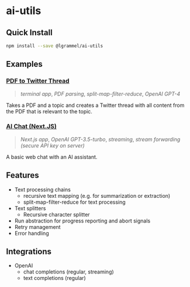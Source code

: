 # ai-utils

## Quick Install

```bash
npm install --save @lgrammel/ai-utils
```

## Examples

### [PDF to Twitter Thread](https://github.com/lgrammel/ai-utils/tree/main/examples/pdf-to-twitter-thread-console)

> _terminal app_, _PDF parsing_, _split-map-filter-reduce_, _OpenAI GPT-4_

Takes a PDF and a topic and creates a Twitter thread with all content from the PDF that is relevant to the topic.

### [AI Chat (Next.JS)](https://github.com/lgrammel/ai-utils/tree/main/examples/ai-chat-next-js)

> _Next.js app_, _OpenAI GPT-3.5-turbo_, _streaming_, _stream forwarding (secure API key on server)_

A basic web chat with an AI assistant.

## Features

- Text processing chains
  - recursive text mapping (e.g. for summarization or extraction)
  - split-map-filter-reduce for text processing
- Text splitters
  - Recursive character splitter
- Run abstraction for progress reporting and abort signals
- Retry management
- Error handling

## Integrations

- OpenAI
  - chat completions (regular, streaming)
  - text completions (regular)
